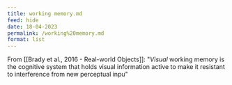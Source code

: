 ```yaml
---
title: working memory.md
feed: hide
date: 18-04-2023
permalink: /working%20memory.md
format: list
---
```



From [[Brady et al., 2016 - Real-world Objects]]:
	"*Visual* working memory is the cognitive system that holds visual information active to make it resistant to interference from new perceptual inpu"